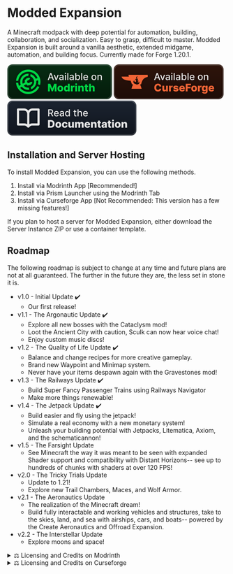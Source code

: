 # Modded Expansion
A Minecraft modpack with deep potential for automation, building, collaboration, and socialization. 
Easy to grasp, difficult to master.
Modded Expansion is built around a vanilla aesthetic, extended midgame, automation, and building focus. Currently made for Forge 1.20.1.

[![Avaliable on Modrinth!](https://raw.githubusercontent.com/intergrav/devins-badges/2dc967fc44dc73850eee42c133a55c8ffc5e30cb/assets/cozy/available/modrinth_vector.svg)](https://modrinth.com/modpack/project-cog) [![Avaliable on CurseForge](https://raw.githubusercontent.com/intergrav/devins-badges/v3/assets/cozy/available/curseforge_vector.svg)](https://www.curseforge.com/minecraft/modpacks/project-cog) [![Read the Documentation](https://raw.githubusercontent.com/intergrav/devins-badges/2dc967fc44dc73850eee42c133a55c8ffc5e30cb/assets/cozy/documentation/ghpages_vector.svg)](https://github.com/MeepishRealms/Cog/wiki)

## Installation and Server Hosting
To install Modded Expansion, you can use the following methods.

1. Install via Modrinth App [Recommended!]
2. Install via Prism Launcher using the Modrinth Tab
3. Install via Curseforge App [Not Recommended: This version has a few missing features!]

If you plan to host a server for Modded Expansion, either download the Server Instance ZIP or use a container template.

## Roadmap
The following roadmap is subject to change at any time and future plans are not at all guaranteed. The further in the future they are, the less set in stone it is.
- v1.0 - Initial Update ✔️
  - Our first release!
- v1.1 - The Argonautic Update ✔️
  - Explore all new bosses with the Cataclysm mod!
  - Loot the Ancient City with caution, Sculk can now hear voice chat!
  - Enjoy custom music discs!
- v1.2 - The Quality of Life Update ✔️
  - Balance and change recipes for more creative gameplay.
  - Brand new Waypoint and Minimap system.
  - Never have your items despawn again with the Gravestones mod!
- v1.3 - The Railways Update ✔️
  - Build Super Fancy Passenger Trains using Railways Navigator
  - Make more things renewable!
- v1.4 - The Jetpack Update ✔️
  - Build easier and fly using the jetpack!
  - Simulate a real economy with a new monetary system!
  - Unleash your building potential with Jetpacks, Litematica, Axiom, and the schematicannon!
- v1.5 - The Farsight Update
  - See Minecraft the way it was meant to be seen with expanded Shader support and compatibility with Distant Horizons-- see up to hundreds of chunks with shaders at over 120 FPS!
- v2.0 - The Tricky Trials Update
  - Update to 1.21!
  - Explore new Trail Chambers, Maces, and Wolf Armor.
- v2.1 - The Aeronautics Update
  - The realization of the Minecraft dream!
  - Build fully interactable and working vehicles and structures, take to the skies, land, and sea with airships, cars, and boats-- powered by the Create Aeronautics and Offroad Expansion.
- v2.2 - The Interstellar Update
  - Explore moons and space!

<details>
    <summary>⚖️ Licensing and Credits on Modrinth</summary>

Nearly all mods in this pack are uploaded on Modrinth. For a list of all mods that are included in the modpack, click the [latest release](https://modrinth.com/modpack/project-cog/version/latest), and see the Dependencies section.

The following mods/resouruce/data packs are bundled as an override, meaning that they are not distributed by Modrinth's servers, but rather included as a part of the `.mrpack` binary.

- **[Chimes](https://www.curseforge.com/minecraft/mc-mods/chimes)** by BlewberryPie
  - Permission explicitly obtained from Mod Author. See [permission.png](https://github.com/MeepishRealms/Cog/tree/dev/overrides/legal/chimes/permission.png).
- **[Cosmetic Armor Reworked](https://www.curseforge.com/minecraft/mc-mods/cosmetic-armor-reworked)** by LainMI
  - The "Minecraft Mod Public License" used by the mod permits redistribution.
  - *Source code avaliable at https://github.com/zlainsama/CosmeticArmorReworked*
- **[Create: Broken Bad](https://discord.gg/JzAQPX7kDR)** and **[Usable Product](https://discord.gg/JzAQPX7kDR)** by jetpacker06 and Yoyo
  - Permission explicitly obtained from Mod Authors. See [permission1.png](https://github.com/MeepishRealms/Cog/tree/dev/overrides/legal/createbb/permission1.png), [permission2.png](https://github.com/MeepishRealms/Cog/tree/dev/overrides/legal/createbb/permission2.png), and [permission.png](https://github.com/MeepishRealms/Cog/tree/dev/overrides/legal/usableproduct/permission.png).
  - *Source code avaliable at https://github.com/jetpacker06/Create-Broken-Bad*
- **[Litematica](https://www.curseforge.com/minecraft/mc-mods/litematica)** by masady
  - The LGPL-3 used by the mod permits redistribution.
  - *Source code avaliable at https://github.com/maruohon/litematica*
- **[Mighty Mail](https://www.curseforge.com/minecraft/mc-mods/mighty-mail)** by MrCrayfish
  - The MIT License used by the mod permits redistribution.
  - *Source code avaliable at https://github.com/MrCrayfish/MightyMail*
- **[Framework](https://www.curseforge.com/minecraft/mc-mods/framework)** by MrCrayfish
  - The LGPL-2.1 used by the mod permits redistribution.
  - *Source code avaliable at https://github.com/MrCrayfish/Framework*
- **Vanilla Tweaks**: https://vanillatweaks.net/

This modpack itself is licensed under the GPLv3 and you are free to fork, redistribute, and use the code.
</details>

<details>
    <summary>⚖️ Licensing and Credits on Curseforge</summary>

Nearly all mods in this pack are uploaded on Curseforge. For a list of all mods that are included in the modpack, click the [Relations tab](https://www.curseforge.com/minecraft/modpacks/project-cog/relations/dependencies).

The following mods/resource/data packs are bundled as an override, meaning that they are not distributed by Curseforge's servers, but rather included as a part of the `.zip` binary.

- **[Memory Leak Fix](https://modrinth.com/mod/memoryleakfix)** by FX
  - The LGPL-2.1 used by the mod permits redistribution.
- **[No Rocket Boosting](https://modrinth.com/mod/no-rocket-boosting)** by Apollo
  - The CC0-1.0 license used by the mod permits redistribution.
- **Vanilla Tweaks**: https://vanillatweaks.net/

The modpack itself is licensed under the GPLv3 and you are free to fork, redistribute, and use the code.
</details>
